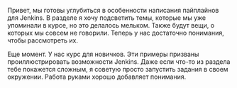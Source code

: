 Привет, мы готовы углубиться в особенности написания пайплайнов для Jenkins. В разделе я хочу подсветить темы, которые мы уже упоминали в курсе, но это делалось мельком. Также будут вещи, о которых мы совсем не говорили. Теперь у нас достаточно понимания, чтобы рассмотреть их.

Еще момент. У нас курс для новичков. Эти примеры призваны проиллюстрировать возможности Jenkins. Даже если что-то из раздела тебе покажется сложным, я советую просто  запустить задания в своем окружении. Работа руками хорошо добавляет понимания.
